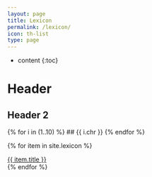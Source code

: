 ```yaml
---
layout: page
title: Lexicon
permalink: /lexicon/
icon: th-list
type: page
---
```


* content
{:toc}

# Header
## Header 2

{% for i in (1..10) %}
    ## {{ i.chr }}
{% endfor %}

{% for item in site.lexicon %}
  <div class="lexicon">
    <a href="{{ item.url }}">{{ item.title }}</a>
  </div>
{% endfor %}
